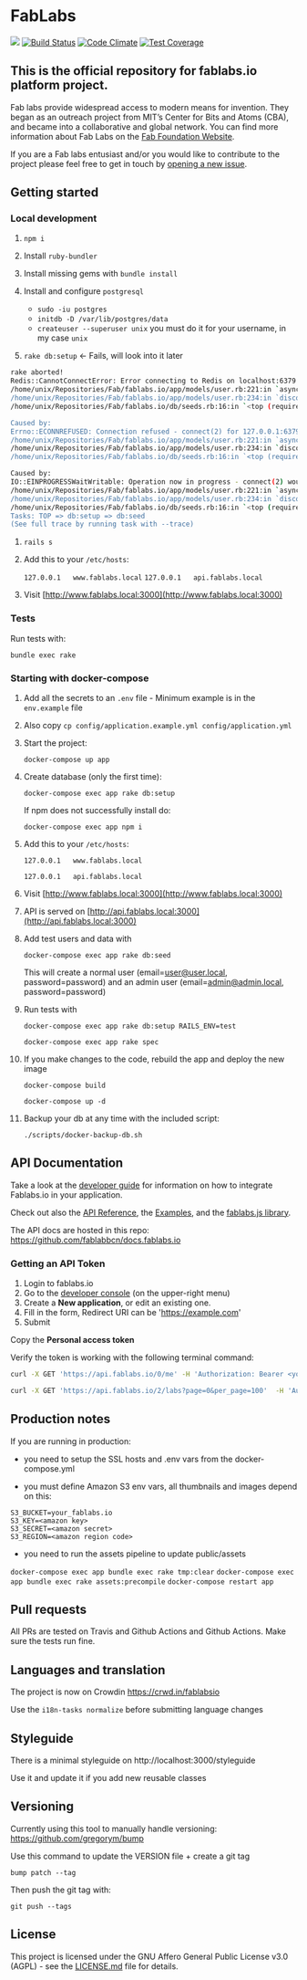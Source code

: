 # FabLabs

![](https://github.com/fablabbcn/fablabs.io/workflows/Ruby/badge.svg)
[![Build Status](https://travis-ci.org/fablabbcn/fablabs.io.png)](https://travis-ci.org/fablabbcn/fablabs.io)
[![Code Climate](https://codeclimate.com/github/fablabbcn/fablabs.png)](https://codeclimate.com/github/fablabbcn/fablabs)
[![Test Coverage](https://codeclimate.com/github/fablabbcn/fablabs/badges/coverage.svg)](https://codeclimate.com/github/fablabbcn/fablabs/coverage)

## This is the official repository for fablabs.io platform project.

Fab labs provide widespread access to modern means for invention. They began as an outreach project from MIT’s Center for Bits and Atoms (CBA), and became into a collaborative and global network. You can find more information about Fab Labs on the [Fab Foundation Website](http://www.fabfoundation.org/).

If you are a Fab labs entusiast and/or you would like to contribute to the project please feel free to get in touch by [opening a new issue](https://github.com/fablabbcn/fablabs/issues/new).

## Getting started

### Local development

1. `npm i`

1. Install `ruby-bundler`

1. Install missing gems with `bundle install`

1. Install and configure `postgresql`
	- `sudo -iu postgres`
	- `initdb -D /var/lib/postgres/data`
	- `createuser --superuser unix` you must do it for your username, in my case `unix`

1. `rake db:setup` <- Fails, will look into it later

```bash
rake aborted!
Redis::CannotConnectError: Error connecting to Redis on localhost:6379 (Errno::ECONNREFUSED)
/home/unix/Repositories/Fab/fablabs.io/app/models/user.rb:221:in `async_discourse_sync'
/home/unix/Repositories/Fab/fablabs.io/app/models/user.rb:234:in `discourse_sync_if_needed'
/home/unix/Repositories/Fab/fablabs.io/db/seeds.rb:16:in `<top (required)>'

Caused by:
Errno::ECONNREFUSED: Connection refused - connect(2) for 127.0.0.1:6379
/home/unix/Repositories/Fab/fablabs.io/app/models/user.rb:221:in `async_discourse_sync'
/home/unix/Repositories/Fab/fablabs.io/app/models/user.rb:234:in `discourse_sync_if_needed'
/home/unix/Repositories/Fab/fablabs.io/db/seeds.rb:16:in `<top (required)>'

Caused by:
IO::EINPROGRESSWaitWritable: Operation now in progress - connect(2) would block
/home/unix/Repositories/Fab/fablabs.io/app/models/user.rb:221:in `async_discourse_sync'
/home/unix/Repositories/Fab/fablabs.io/app/models/user.rb:234:in `discourse_sync_if_needed'
/home/unix/Repositories/Fab/fablabs.io/db/seeds.rb:16:in `<top (required)>'
Tasks: TOP => db:setup => db:seed
(See full trace by running task with --trace)
```

1. `rails s`

1. Add this to your `/etc/hosts`:

    `127.0.0.1   www.fablabs.local`
    `127.0.0.1   api.fablabs.local`

1. Visit [http://www.fablabs.local:3000](http://www.fablabs.local:3000)

### Tests

Run tests with:

`bundle exec rake`


### Starting with docker-compose

1. Add all the secrets to an `.env` file - Minimum example is in the `env.example` file

1. Also copy `cp config/application.example.yml config/application.yml`

1. Start the project:

   `docker-compose up app`

1. Create database (only the first time):

   `docker-compose exec app rake db:setup`

   If npm does not successfully install do:

   `docker-compose exec app npm i`

1. Add this to your `/etc/hosts`:

   `127.0.0.1   www.fablabs.local`

   `127.0.0.1   api.fablabs.local`


1. Visit [http://www.fablabs.local:3000](http://www.fablabs.local:3000)

1. API is served on [http://api.fablabs.local:3000](http://api.fablabs.local:3000)

1. Add test users and data with

    `docker-compose exec app rake db:seed`

    This will create a normal user (email=user@user.local, password=password) and an admin user
    (email=admin@admin.local, password=password)

1. Run tests with

   `docker-compose exec app rake db:setup RAILS_ENV=test`

   `docker-compose exec app rake spec`

1. If you make changes to the code, rebuild the app and deploy the new image

   `docker-compose build`

   `docker-compose up -d`

1. Backup your db at any time with the included script:

    ```
    ./scripts/docker-backup-db.sh
    ```

## API Documentation

Take a look at the [developer guide](https://docs.fablabs.io) for information on how to
integrate Fablabs.io in your application.

Check out also the [API Reference](https://docs.fablabs.io/swagger/index.html),
the [Examples](https://github.com/fablabbcn/examples.fablabs.io), and the [fablabs.js library](https://github.com/fablabbcn/fablabsjs).

The API docs are hosted in this repo: https://github.com/fablabbcn/docs.fablabs.io

### Getting an API Token

1. Login to fablabs.io
2. Go to the [developer console](https://fablabs.io/oauth/applications/) (on the upper-right menu)
3. Create a **New application**, or edit an existing one.
4. Fill in the form, Redirect URI can be 'https://example.com'
5. Submit

Copy the **Personal access token**

Verify the token is working with the following terminal command:

```bash
curl -X GET 'https://api.fablabs.io/0/me' -H 'Authorization: Bearer <your_personal_token>'
```

```bash
curl -X GET 'https://api.fablabs.io/2/labs?page=0&per_page=100'  -H 'Authorization: Bearer <your_personal_token>'
```

## Production notes

If you are running in production:

- you need to setup the SSL hosts and .env vars from the docker-compose.yml

- you must define Amazon S3 env vars, all thumbnails and images depend on this:

```
S3_BUCKET=your_fablabs.io
S3_KEY=<amazon key>
S3_SECRET=<amazon secret>
S3_REGION=<amazon region code>
```

- you need to run the assets pipeline to update public/assets

`docker-compose exec app bundle exec rake tmp:clear`
`docker-compose exec app bundle exec rake assets:precompile`
`docker-compose restart app`

## Pull requests

All PRs are tested on Travis and Github Actions and Github Actions. Make sure the tests run fine.

## Languages and translation

The project is now on Crowdin https://crwd.in/fablabsio

Use the `i18n-tasks normalize` before submitting language changes

## Styleguide

There is a minimal styleguide on http://localhost:3000/styleguide

Use it and update it if you add new reusable classes

## Versioning

Currently using this tool to manually handle versioning: https://github.com/gregorym/bump

Use this command to update the VERSION file + create a git tag

`bump patch --tag`

Then push the git tag with:

`git push --tags`

## License

This project is licensed under the GNU Affero General Public License v3.0 (AGPL) - see the [LICENSE.md](https://github.com/fablabbcn/fablabs.io/blob/master/LICENSE) file for details. </br>
